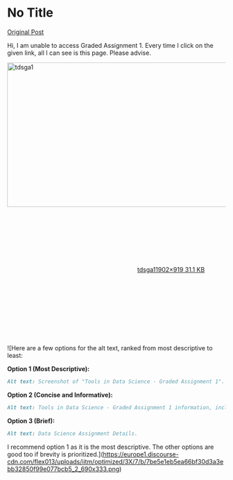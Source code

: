 # No Title

[Original Post](https://discourse.onlinedegree.iitm.ac.in/t/161083/7)

<p>Hi, I am unable to access Graded Assignment 1. Every time I click on the given link, all I can see is this page. Please advise.<br>
<div class="lightbox-wrapper"><a class="lightbox" href="https://europe1.discourse-cdn.com/flex013/uploads/iitm/original/3X/7/b/7be5e1eb5ea66bf30d3a3ebb32850f99e077bcb5.png" data-download-href="/uploads/short-url/hG3fup4YovKB5FseOCXLQGyXPXn.png?dl=1" title="tdsga1" rel="noopener nofollow ugc"><img src="https://europe1.discourse-cdn.com/flex013/uploads/iitm/optimized/3X/7/b/7be5e1eb5ea66bf30d3a3ebb32850f99e077bcb5_2_690x333.png" alt="tdsga1" data-base62-sha1="hG3fup4YovKB5FseOCXLQGyXPXn" width="690" height="333" srcset="https://europe1.discourse-cdn.com/flex013/uploads/iitm/optimized/3X/7/b/7be5e1eb5ea66bf30d3a3ebb32850f99e077bcb5_2_690x333.png, https://europe1.discourse-cdn.com/flex013/uploads/iitm/optimized/3X/7/b/7be5e1eb5ea66bf30d3a3ebb32850f99e077bcb5_2_1035x499.png 1.5x, https://europe1.discourse-cdn.com/flex013/uploads/iitm/optimized/3X/7/b/7be5e1eb5ea66bf30d3a3ebb32850f99e077bcb5_2_1380x666.png 2x" data-dominant-color="FDFDFD"><div class="meta"><svg class="fa d-icon d-icon-far-image svg-icon" aria-hidden="true"><use href="#far-image"></use></svg><span class="filename">tdsga1</span><span class="informations">1902×919 31.1 KB</span><svg class="fa d-icon d-icon-discourse-expand svg-icon" aria-hidden="true"><use href="#discourse-expand"></use></svg></div></a></div></p>

![Here are a few options for the alt text, ranked from most descriptive to least:

**Option 1 (Most Descriptive):**

```markdown
Alt text: Screenshot of "Tools in Data Science - Graded Assignment 1".  The text includes "Deadline:" and a note that "Every page reload randomizes the quiz. So don't copy answers from previous attempts. You can submit multiple times."
```

**Option 2 (Concise and Informative):**

```markdown
Alt text: Tools in Data Science - Graded Assignment 1 information, including deadline and quiz instructions.
```

**Option 3 (Brief):**

```markdown
Alt text: Data Science Assignment Details.
```

I recommend option 1 as it is the most descriptive. The other options are good too if brevity is prioritized.](https://europe1.discourse-cdn.com/flex013/uploads/iitm/optimized/3X/7/b/7be5e1eb5ea66bf30d3a3ebb32850f99e077bcb5_2_690x333.png)